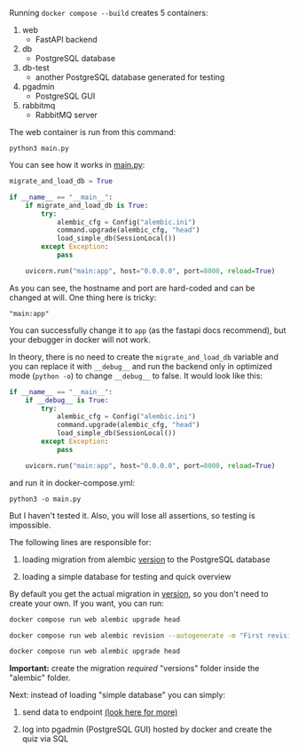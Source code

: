 Running `docker compose --build` creates 5 containers:

1. web
    - FastAPI backend
2. db
    - PostgreSQL database
3. db-test
    - another PostgreSQL database generated for testing
4. pgadmin
    - PostgreSQL GUI
5. rabbitmq
    - RabbitMQ server

The web container is run from this command:

`python3 main.py`

You can see how it works in [main.py](../main.py):

```python
migrate_and_load_db = True

if __name__ == "__main__":
    if migrate_and_load_db is True:
        try:
            alembic_cfg = Config("alembic.ini")
            command.upgrade(alembic_cfg, "head")
            load_simple_db(SessionLocal())
        except Exception:
            pass

    uvicorn.run("main:app", host="0.0.0.0", port=8000, reload=True)
```

As you can see, the hostname and port are hard-coded and can be changed at will. One thing here is tricky:

`"main:app"`

You can successfully change it to `app` (as the fastapi docs recommend), but your debugger in docker will not work.

In theory, there is no need to create the `migrate_and_load_db` variable and you can replace it with `__debug__` and run the backend only in optimized mode (`python -o`) to change `__debug__` to false. It would look like this:

```python
if __name__ == "__main__":
    if __debug__ is True:
        try:
            alembic_cfg = Config("alembic.ini")
            command.upgrade(alembic_cfg, "head")
            load_simple_db(SessionLocal())
        except Exception:
            pass

    uvicorn.run("main:app", host="0.0.0.0", port=8000, reload=True)
```

and run it in docker-compose.yml:

`python3 -o main.py`

But I haven't tested it. Also, you will lose all assertions, so testing is impossible.

The following lines are responsible for:

1. loading migration from alembic [version](../alembic/versions/) to the PostgreSQL database

2. loading a simple database for testing and quick overview

By default you get the actual migration in [version](../alembic/versions/), so you don't need to create your own. If you want, you can run:

```bash
docker compose run web alembic upgrade head

docker compose run web alembic revision --autogenerate -m "First revision"

docker compose run web alembic upgrade head
```

**Important:** create the migration *required* "versions" folder inside the "alembic" folder.

Next: instead of loading "simple database" you can simply:

1. send data to endpoint [(look here for more)](../../README.md#creating-your-own-quiz)

2. log into pgadmin (PostgreSQL GUI) hosted by docker and create the quiz via SQL
